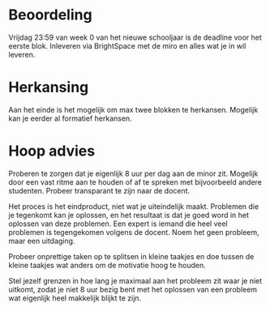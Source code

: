 # Beoordeling
Vrijdag 23:59 van week 0 van het nieuwe schooljaar is de deadline voor het eerste blok. Inleveren via BrightSpace met de miro en alles wat je in wil leveren.

# Herkansing
Aan het einde is het mogelijk om max twee blokken te herkansen. Mogelijk kan je eerder al formatief herkansen.

# Hoop advies
Proberen te zorgen dat je eigenlijk 8 uur per dag aan de minor zit. Mogelijk door een vast ritme aan te houden of af te spreken met bijvoorbeeld andere studenten. Probeer transparant te zijn naar de docent.

Het proces is het eindproduct, niet wat je uiteindelijk maakt. Problemen die je tegenkomt kan je oplossen, en het resultaat is dat je goed word in het oplossen van deze problemen. Een expert is iemand die heel veel problemen is tegengekomen volgens de docent. Noem het geen probleem, maar een uitdaging.

Probeer onprettige taken op te splitsen in kleine taakjes en doe tussen de kleine taakjes wat anders om de motivatie hoog te houden.

Stel jezelf grenzen in hoe lang je maximaal aan het probleem zit waar je niet uitkomt, zodat je niet 8 uur bezig bent met het oplossen van een probleem wat eigenlijk heel makkelijk blijkt te zijn.
